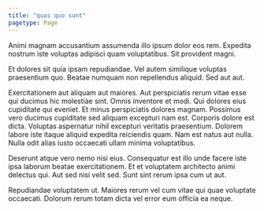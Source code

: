 ```yaml
---
title: "quas quo sunt"
pagetype: Page
---
```

Animi magnam accusantium assumenda illo ipsum dolor eos rem. Expedita nostrum iste voluptas adipisci quam voluptatibus. Sit provident magni.

Et dolores sit quia ipsam repudiandae. Vel autem similique voluptas praesentium quo. Beatae numquam non repellendus aliquid. Sed aut aut.

Exercitationem aut aliquam aut maiores. Aut perspiciatis rerum vitae esse qui ducimus hic molestiae sint. Omnis inventore et modi. Qui dolores eius cupiditate qui eveniet. Et minus perspiciatis dolores magnam.
Possimus vero ducimus cupiditate sed aliquam excepturi nam est. Corporis dolore est dicta. Voluptas aspernatur nihil excepturi veritatis praesentium. Dolorem labore iste itaque aliquid expedita reiciendis quam. Nam est natus aut nulla. Nulla odit alias iusto occaecati ullam minima voluptatibus.

Deserunt atque vero nemo nisi eius. Consequatur est illo unde facere iste ipsa laborum beatae exercitationem. Et et voluptatem architecto animi delectus qui. Aut sed nisi velit sed. Sunt sint rerum ipsa cum ut aut.

Repudiandae voluptatem ut. Maiores rerum vel cum vitae qui quae voluptate occaecati. Dolorum rerum totam dicta vel error eum officia ea neque.
